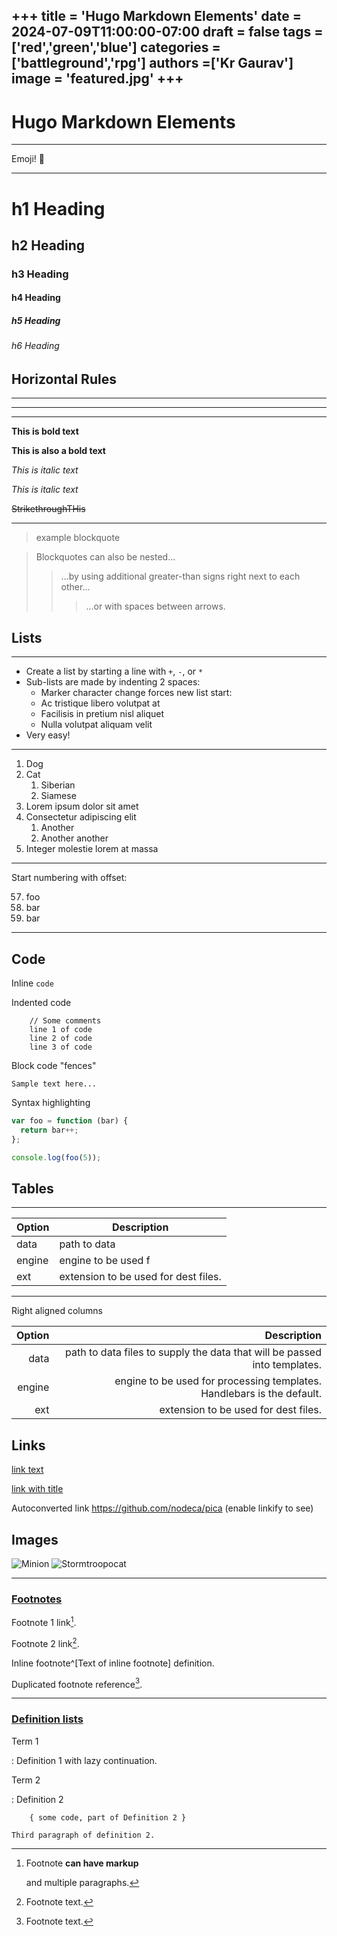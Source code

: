 +++
title = 'Hugo Markdown Elements'
date = 2024-07-09T11:00:00-07:00
draft = false
tags = ['red','green','blue']
categories = ['battleground','rpg']
authors =['Kr Gaurav']
image = 'featured.jpg'
+++
---

# Hugo Markdown Elements
---
Emoji! 👋

---

# h1 Heading
## h2 Heading
### h3 Heading
#### h4 Heading
##### h5 Heading
###### h6 Heading


## Horizontal Rules

___

---

***

**This is bold text**

__This is also a bold text__

*This is italic text*

_This is italic text_

~~StrikethroughTHis~~

---
> example blockquote

> Blockquotes can also be nested...
>> ...by using additional greater-than signs right next to each other...
> > > ...or with spaces between arrows.


## Lists

---
* Create a list by starting a line with `+`, `-`, or `*`
* Sub-lists are made by indenting 2 spaces:
   * Marker character change forces new list start:
   * Ac tristique libero volutpat at
   * Facilisis in pretium nisl aliquet
   * Nulla volutpat aliquam velit
* Very easy!
---
1. Dog
2. Cat
    1. Siberian
    2. Siamese
3. Lorem ipsum dolor sit amet
4. Consectetur adipiscing elit
    1. Another
    1. Another another
5. Integer molestie lorem at massa
---

Start numbering with offset:

57. foo
1. bar
1. bar

---
## Code

Inline `code`

Indented code
```
    // Some comments
    line 1 of code
    line 2 of code
    line 3 of code
```

Block code "fences"

```
Sample text here...
```

Syntax highlighting

``` js
var foo = function (bar) {
  return bar++;
};

console.log(foo(5));
```

## Tables
-----
| Option | Description |
| ------ | ----------- |
| data   | path to data  |
| engine | engine to be used f |
| ext    | extension to be used for dest files. |


-----


Right aligned columns

| Option | Description |
| ------:| -----------:|
| data   | path to data files to supply the data that will be passed into templates. |
| engine | engine to be used for processing templates. Handlebars is the default. |
| ext    | extension to be used for dest files. |


## Links

[link text](http://dev.nodeca.com)

[link with title](http://nodeca.github.io/pica/demo/ "title text!")

Autoconverted link https://github.com/nodeca/pica (enable linkify to see)


## Images

![Minion](https://octodex.github.com/images/minion.png)
![Stormtroopocat](https://octodex.github.com/images/stormtroopocat.jpg "The Stormtroopocat")


---
### [Footnotes](https://github.com/markdown-it/markdown-it-footnote)

Footnote 1 link[^first].

Footnote 2 link[^second].

Inline footnote^[Text of inline footnote] definition.

Duplicated footnote reference[^second].

[^first]: Footnote **can have markup**

    and multiple paragraphs.

[^second]: Footnote text.

----

### [Definition lists](https://github.com/markdown-it/markdown-it-deflist)

Term 1

:   Definition 1
with lazy continuation.

Term 2

:   Definition 2

        { some code, part of Definition 2 }

    Third paragraph of definition 2.

